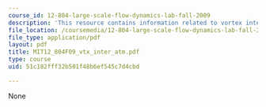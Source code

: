 ```yaml
---
course_id: 12-804-large-scale-flow-dynamics-lab-fall-2009
description: 'This resource contains information related to vortex interaction. '
file_location: /coursemedia/12-804-large-scale-flow-dynamics-lab-fall-2009/51c182fff32b501f48b6ef545c7d4cbd_MIT12_804F09_vtx_inter_atm.pdf
file_type: application/pdf
layout: pdf
title: MIT12_804F09_vtx_inter_atm.pdf
type: course
uid: 51c182fff32b501f48b6ef545c7d4cbd

---
```

None